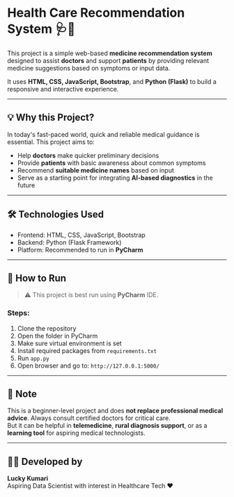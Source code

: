 # Health Care Recommendation System 🩺💊

This project is a simple web-based **medicine recommendation system** designed to assist **doctors** and support **patients** by providing relevant medicine suggestions based on symptoms or input data.

It uses **HTML, CSS, JavaScript, Bootstrap**, and **Python (Flask)** to build a responsive and interactive experience.

---

## 💡 Why this Project?

In today's fast-paced world, quick and reliable medical guidance is essential. This project aims to:

- Help **doctors** make quicker preliminary decisions
- Provide **patients** with basic awareness about common symptoms
- Recommend **suitable medicine names** based on input
- Serve as a starting point for integrating **AI-based diagnostics** in the future

---

## 🛠️ Technologies Used

- Frontend: HTML, CSS, JavaScript, Bootstrap  
- Backend: Python (Flask Framework)  
- Platform: Recommended to run in **PyCharm**

---

## 🚀 How to Run

> ⚠️ This project is best run using **PyCharm** IDE.

### Steps:
1. Clone the repository
2. Open the folder in PyCharm
3. Make sure virtual environment is set
4. Install required packages from `requirements.txt`
5. Run `app.py`
6. Open browser and go to: `http://127.0.0.1:5000/`

---

## 📌 Note

This is a beginner-level project and does **not replace professional medical advice**. Always consult certified doctors for critical care.  
But it can be helpful in **telemedicine**, **rural diagnosis support**, or as a **learning tool** for aspiring medical technologists.

---

## 👩‍💻 Developed by

**Lucky Kumari**  
Aspiring Data Scientist with interest in Healthcare Tech ❤️  


